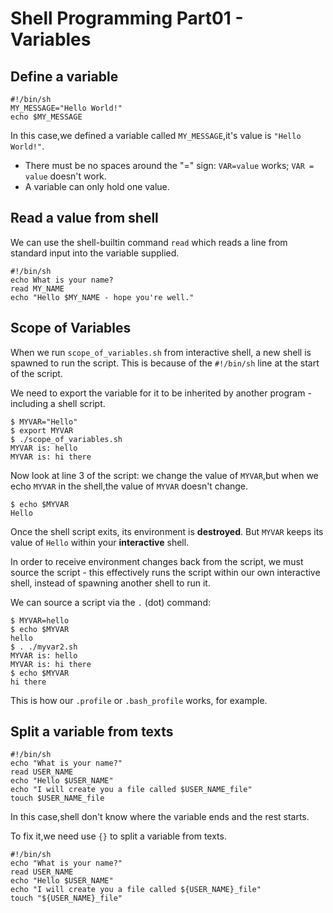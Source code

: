 # Shell Programming Part01 - Variables

## Define a variable

```shell
#!/bin/sh
MY_MESSAGE="Hello World!"
echo $MY_MESSAGE
```

In this case,we defined a variable called `MY_MESSAGE`,it's value is `"Hello World!"`.

- There must be no spaces around the "=" sign: `VAR=value` works; `VAR = value` doesn't work.
- A variable can only hold one value.

## Read a value from shell

We can use the shell-builtin command `read` which reads a line from standard input into the variable supplied.

```shell
#!/bin/sh
echo What is your name?
read MY_NAME
echo "Hello $MY_NAME - hope you're well."
```

## Scope of Variables

When we run `scope_of_variables.sh` from interactive shell, a new shell is spawned to run the script. This is because of the `#!/bin/sh` line at the start of the script.

We need to export the variable for it to be inherited by another program - including a shell script.

```shell
$ MYVAR="Hello"
$ export MYVAR
$ ./scope_of_variables.sh
MYVAR is: hello
MYVAR is: hi there
```

Now look at line 3 of the script: we change the value of `MYVAR`,but when we echo `MYVAR` in the shell,the value of `MYVAR` doesn't change.

```shell
$ echo $MYVAR
Hello
```

Once the shell script exits, its environment is **destroyed**. But `MYVAR` keeps its value of `Hello` within your **interactive** shell.

In order to receive environment changes back from the script, we must source the script - this effectively runs the script within our own interactive shell, instead of spawning another shell to run it.

We can source a script via the `.` (dot) command:

```shell
$ MYVAR=hello
$ echo $MYVAR
hello
$ . ./myvar2.sh
MYVAR is: hello
MYVAR is: hi there
$ echo $MYVAR
hi there
```

This is how our `.profile` or `.bash_profile` works, for example.

## Split a variable from texts

```shell
#!/bin/sh
echo "What is your name?"
read USER_NAME
echo "Hello $USER_NAME"
echo "I will create you a file called $USER_NAME_file"
touch $USER_NAME_file
```

In this case,shell don't know where the variable ends and the rest starts. 

To fix it,we need use `{}` to split a variable from texts.

```shell
#!/bin/sh
echo "What is your name?"
read USER_NAME
echo "Hello $USER_NAME"
echo "I will create you a file called ${USER_NAME}_file"
touch "${USER_NAME}_file"
```
